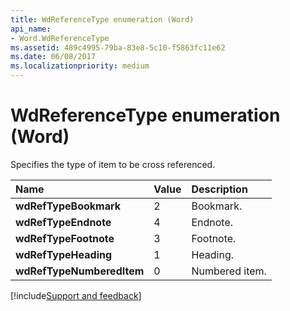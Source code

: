 ```yaml
---
title: WdReferenceType enumeration (Word)
api_name:
- Word.WdReferenceType
ms.assetid: 489c4995-79ba-83e8-5c10-f5863fc11e62
ms.date: 06/08/2017
ms.localizationpriority: medium
---
```



# WdReferenceType enumeration (Word)

Specifies the type of item to be cross referenced.



|Name|Value|Description|
|:-----|:-----|:-----|
| **wdRefTypeBookmark**|2|Bookmark.|
| **wdRefTypeEndnote**|4|Endnote.|
| **wdRefTypeFootnote**|3|Footnote.|
| **wdRefTypeHeading**|1|Heading.|
| **wdRefTypeNumberedItem**|0|Numbered item.|

[!include[Support and feedback](~/includes/feedback-boilerplate.md)]